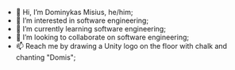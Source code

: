 - 👋 Hi, I’m Dominykas Misius, he/him;
- 👀 I’m interested in software engineering;
- 🌱 I’m currently learning software engineering;
- 💞️ I’m looking to collaborate on software engineering;
- 📫 Reach me by drawing a Unity logo on the floor with chalk and chanting "Domis";

<!---
D0m1s/D0m1s is a ✨ special ✨ repository because its `README.md` (this file) appears on your GitHub profile.
You can click the Preview link to take a look at your changes.
--->
